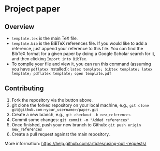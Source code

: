 # Project paper

## Overview

* `template.tex` is the main TeX file. 
* `template.bib` is the BiBTeX references file. If you would like to add a reference, just append your reference to this file. You can find the BibTeX format for a given paper by doing a Google Scholar search for it, and then clicking `Import into BibTex`.
* To compile your file and view it, you can run this command (assuming you have `pdflatex` installed): `latex template; bibtex template; latex template; pdflatex template; open template.pdf`

## Contributing

1. Fork the repository via the button above.
1. git clone the forked repository on your local machine, e.g., `git clone git@github.com:<your_username>/paper.git`
1. Create a new branch, e.g., `git checkout -b new_references`
1. Commit some changes: `git commit -m "Added references"`
1. Once finished, push your new branch to Github: `git push origin new_references`
1. Create a pull request against the main repository.

More information: https://help.github.com/articles/using-pull-requests/
